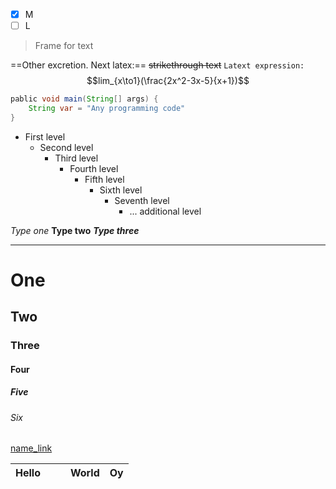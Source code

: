 - [x] M
- [ ] L

>Frame for text


==Other excretion. Next latex:==
~~strikethrough text~~
`Latext expression:`
$$lim_{x\to1}(\frac{2x^2-3x-5}{x+1})$$
<? Comment ?>

```java
pablic void main(String[] args) {
	String var = "Any programming code"
}
```

- First level
	- Second level
		- Third level
			- Fourth level
				- Fifth level
					- Sixth level
						- Seventh level
							- ...
			additional level


	
*Type one*
**Type two**
***Type three***

---
# One
## Two
### Three
#### Four
##### Five
###### Six

[name_link](itself_link)

| Hello |     |     | World | Oy  |
| ----- | --- | --- | ----- | --- |
